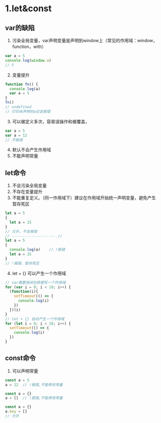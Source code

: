 # 1.let&const



## var的缺陷

1. 污染全局变量，var声明变量是声明到window上（常见的作用域：window，function，with）

```js
var a = 5
console.log(window.a)
// 5
```

2. 变量提升

```js
function fn() {
  console.log(a)
  var a = 5
}
fn()
// undefined
// 打印未声明的a应该报错
```

3. 可以被定义多次，容易误操作和被覆盖，

```js
var a = 5
var a = 12
// 不报错
```

4. 默认不会产生作用域
5. 不能声明常量



## let命令

1. 不会污染全局变量
2. 不存在变量提升
3. 不能重复定义。（同一作用域下）建议在作用域开始统一声明变量，避免产生暂存死区

```js
let a = 5
{
  let a = 15
}
// 允许，不会报错
// -------------------- //
let a = 5
{
  console.log(a)	// !报错
  let a = 15
}
// !报错，暂存死区
```

4. let + {} 可以产生一个作用域

```js
// var需要用闭包原理写一个作用域
for (var i = 0; i < 10; i++) {
  (function(i){
    setTimeout(() => {
      console.log(i)
    })
  })(i)
}
// let + {} 自动产生一个作用域
for (let i = 0; i < 10; i++) {
  setTimeout(() => {
    console.log(i)
  })
}
```



## const命令

1. 可以声明常量

```js
const a = 5
a = 12	// !报错,不能修改常量

const a = {}
a = []	// !报错,不能修改常量

const a = {}
a.key = []
// 允许
```



